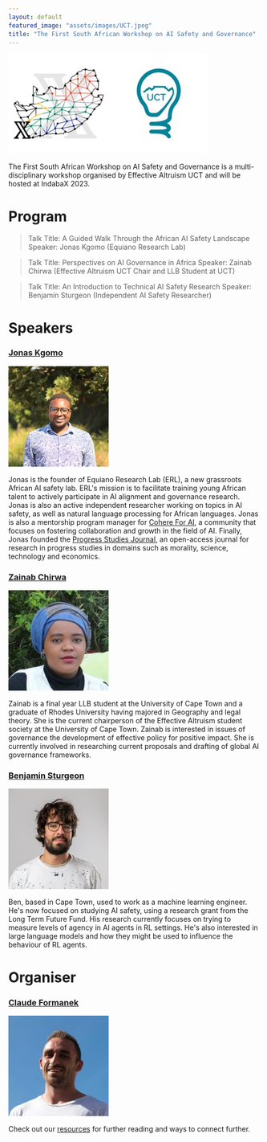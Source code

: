 ```yaml
---
layout: default
featured_image: "assets/images/UCT.jpeg"
title: "The First South African Workshop on AI Safety and Governance"
---
```


<img src="assets/images/EA_UCT_IndabaX.jpg"  width="400" height="200" alt="EA UCT at IndabaX South Africa">

The First South African Workshop on AI Safety and Governance is a multi-disciplinary workshop organised by Effective Altruism UCT and will be hosted at IndabaX 2023. 

# Program

> Talk Title: A Guided Walk Through the African AI Safety Landscape
> Speaker: Jonas Kgomo (Equiano Research Lab)

> Talk Title: Perspectives on AI Governance in Africa
> Speaker: Zainab Chirwa (Effective Altruism UCT Chair and LLB Student at UCT)

> Talk Title: An Introduction to Technical AI Safety Research
> Speaker: Benjamin Sturgeon (Independent AI Safety Researcher)

# Speakers

### [Jonas Kgomo](https://www.linkedin.com/in/jonas-kgomo/)

<img src="assets/images/jonas.jpeg" width="200" height="200" alt="Jonas">

Jonas is the founder of Equiano Research Lab (ERL), a new grassroots African AI safety lab. ERL's mission is to facilitate training young African talent to actively participate in AI alignment and governance research. Jonas is also an active independent researcher working on topics in AI safety, as well as natural language processing for African languages. Jonas is also a mentorship program manager for [Cohere For AI](https://cohere.for.ai/), a community that focuses on fostering collaboration and growth in the field of AI. Finally, Jonas founded the [Progress Studies Journal](https://progress-studies.org/), an open-access journal for research in progress studies in domains such as morality, science, technology and economics.

### [Zainab Chirwa](https://www.linkedin.com/in/zainab-chirwa-16734855/)

<img src="assets/images/zainab.jpeg" width="200" height="200" alt="Zainab">

Zainab is a final year LLB student at the University of Cape Town and a graduate of Rhodes University having majored in Geography and legal theory. She is the current chairperson of the Effective Altruism student society at the University of Cape Town. Zainab is interested in issues of governance the development of effective policy for positive impact. She is currently involved in researching current proposals and drafting of global AI governance frameworks.

### [Benjamin Sturgeon](https://www.linkedin.com/in/benjamin-sturgeon-41221241/)

<img src="assets/images/ben.jpeg" width="200" height="200" alt="Ben">

Ben, based in Cape Town, used to work as a machine learning engineer. He's now focused on studying AI safety, using a research grant from the Long Term Future Fund. His research currently focuses on trying to measure levels of agency in AI agents in RL settings. He's also interested in large language models and how they might be used to influence the behaviour of RL agents.

# Organiser

### [Claude Formanek](https://www.linkedin.com/in/claude-formanek/)

<img src="assets/images/claude.jpeg" width="200" height="200" alt="Claude">

Check out our [resources](/resources.html) for further reading and ways to connect further.
